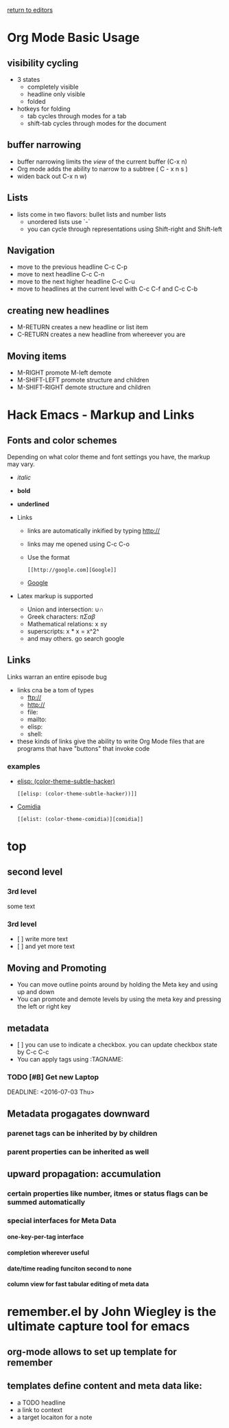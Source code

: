 [return to editors](../../editors.md)


Org Mode Basic Usage
====================

visibility cycling
------------------

-   3 states
    -   completely visible
    -   headline only visible
    -   folded
-   hotkeys for folding
    -   tab cycles through modes for a tab
    -   shift-tab cycles through modes for the document

buffer narrowing
----------------

-   buffer narrowing limits the *view* of the current buffer (C-x n)
-   Org mode adds the ability to narrow to a subtree ( C - x n s )
-   widen back out C-x n w)

Lists
-----

-   lists come in two flavors: bullet lists and number lists
    -   unordered lists use \`-\`
    -   you can cycle through representations using Shift-right and
        Shift-left

Navigation
----------

-   move to the previous headline C-c C-p
-   move to next headline C-c C-n
-   move to the next higher headline C-c C-u
-   move to headlines at the current level with C-c C-f and C-c C-b

creating new headlines
----------------------

-   M-RETURN creates a new headline or list item
-   C-RETURN creates a new headline from whereever you are

Moving items
------------

-   M-RIGHT promote M-left demote
-   M-SHIFT-LEFT promote structure and children
-   M-SHIFT-RIGHT demote structure and children

Hack Emacs - Markup and Links
=============================

Fonts and color schemes
-----------------------

Depending on what color theme and font settings you have, the markup may
vary.

-   *italic*
-   **bold**
-   **underlined**
-   Links
    -   links are automatically inkified by typing <http://>
    -   links may me opened using C-c C-o
    -   Use the format

        ``` {.example}
        [[http://google.com][Google]]
        ```

    -   [Google](http://www.google.com)

-   Latex markup is supported
    -   Union and intersection: ∪∩
    -   Greek characters: *πΣαβ*
    -   Mathematical relations: x ≤y
    -   superscripts: x \* x = x^2^
    -   and may others. go search google

Links
-----

Links warran an entire episode bug

-   links cna be a tom of types
    -   <ftp://>
    -   <http://>
    -   file:
    -   mailto:
    -   elisp:
    -   shell:
-   these kinds of links give the ability to write Org Mode files that
    are programs that have "buttons" that invoke code

### examples

-   [elisp: (color-theme-subtle-hacker)](elisp: (color-theme-subtle-hacker))

    ``` {.example}
    [[elisp: (color-theme-subtle-hacker))]]
    ```

-   [Comidia](elisp:(color-theme-comidia))

    ``` {.example}
    [[elist: (color-theme-comidia)][comidia]]
    ```

top
===

second level
------------

### 3rd level

some text

### 3rd level

-   \[ \] write more text
-   \[ \] and yet more text

Moving and Promoting
--------------------

-   You can move outline points around by holding the Meta key and using
    up and down
-   You can promote and demote levels by using the meta key and pressing
    the left or right key

metadata
--------

-   \[ \] you can use to indicate a checkbox. you can update checkbox
    state by C-c C-c
-   You can apply tags using :TAGNAME:

### TODO \[\#B\] Get new Laptop<span class="tag" data-tag-name="buy"></span><span class="tag" data-tag-name="Frys"></span><span class="tag" data-tag-name="work"></span>

DEADLINE: &lt;2016-07-03 Thu&gt;

Metadata progagates downward
----------------------------

### parenet tags can be inherited by by children

### parent properties can be inherited as well

upward propagation: accumulation
--------------------------------

### certain properties like number, itmes or status flags can be summed automatically

### special interfaces for Meta Data

#### one-key-per-tag interface

#### completion wherever useful

#### date/time reading funciton second to none

#### column view for fast tabular editing of meta data

remember.el by John Wiegley is the ultimate capture tool for emacs
==================================================================

org-mode allows to set up template for remember
-----------------------------------------------

templates define content and meta data like:
--------------------------------------------

-   a TODO headline
-   a link to context
-   a target locaiton for a note


